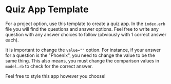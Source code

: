 # Quiz App Template
For a project option, use this template to create a quiz app. In the `index.erb` file you will find the questions and answer options. Feel free to write any question with any answer choices to follow (obviously with 1 correct answer each).

It is important to change the `value=""` option. For instance, if your answer for a question is the "Phoenix", you need to change the value to be the same thing. This also means, you must change the comparison values in `model.rb` to check for the correct answer.

Feel free to style this app however you choose!
